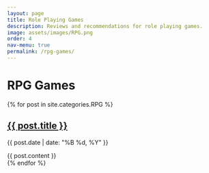 ```yaml
---
layout: page
title: Role Playing Games
description: Reviews and recommendations for role playing games.
image: assets/images/RPG.png
order: 4
nav-menu: true
permalink: /rpg-games/
---
```


<h1>RPG Games</h1>

{% for post in site.categories.RPG %}
  <div class="rpg-post">
    <h2><a href="{{ post.url }}">{{ post.title }}</a></h2>
    <p>{{ post.date | date: "%B %d, %Y" }}</p>
    {{ post.content }}
  </div>
{% endfor %}

